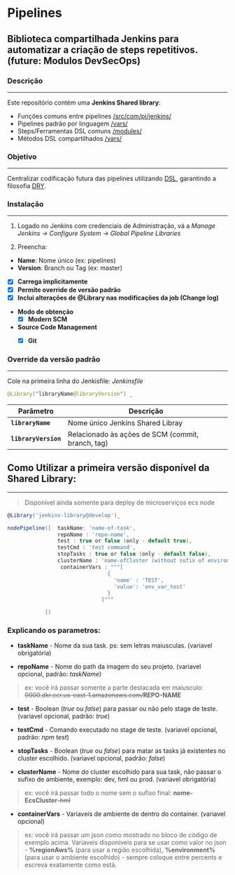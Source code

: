 # Pipelines

## Biblioteca compartilhada Jenkins para automatizar a criação de steps repetitivos. (future: Modulos DevSecOps)

### Descrição
-----
Este repositório contém uma **Jenkins Shared library**:

- Funções comuns entre pipelines [/src/com/pi/jenkins/](/src/com/pi/jenkins)
- Pipelines padrão por linguagem [/vars/](/vars/)
- Steps/Ferramentas DSL comuns [/modules/](/modules/)
- Métodos DSL compartilhados [/vars/](/vars/)

### Objetivo
-----
Centralizar codificação futura das pipelines utilizando [DSL](https://jenkins.io/doc/book/pipeline/shared-libraries/#defining-a-more-structured-dsl), garantindo a filosofia [DRY](https://en.wikipedia.org/wiki/Don%27t_repeat_yourself).


### Instalação
-----
1. Logado no Jenkins com credenciais de Administração, vá a *Manage Jenkins -> Configure System -> Global Pipeline Libraries*

2. Preencha:

  - **Name**: Nome único (ex: pipelines)
  - **Version**: Branch ou Tag (ex: master)
  
  - [x] **Carrega implicitamente**
  - [x] **Permite override de versão padrão**
  - [x] **Inclui alterações de @Library nas modificações da job (Change log)**

  - **Modo de obtenção**
    - [x] **Modern SCM**
  - **Source Code Management**
    - [x] **Git**


### Override da versão padrão
-----

Cole na primeira linha do Jenkisfile:
*Jenkinsfile*
```java
@Library('libraryName@libraryVersion') _
```

| **Parâmetro**             | **Descrição**                                                     |
|-------------------------  |------------------------------------------------------------------ |
| **`libraryName`**         | Nome único Jenkins Shared Libray                                  |
| **`libraryVersion`**      | Relacionado às ações de SCM (commit, branch, tag)                 |

## Como Utilizar a primeira versão disponível da Shared Library:
-------
> Disponível ainda somente para deploy de microserviços ecs node

```groovy
@Library('jenkins-library@develop')_

nodePipeline([  taskName: 'name-of-task', 
                repoName : 'repo-name', 
                test : true or false (only - default true), 
                testCmd : 'test command',
                stopTasks : true or false (only - default false),
                clusterName : 'name-ofCluster (without sufix of environment - hml, prd or dev)',
                 containerVars : """[
                                {
                                  'name' : 'TEST',
                                  'value': 'env_var_test'
                                }
                              ]"""

            ])
```
### Explicando os parametros:

* **taskName** - Nome da sua task. ps: sem letras maiusculas. (variavel obrigatória)

* **repoName** - Nome do path da imagem do seu projeto. (variavel opcional, padrão: *taskName*)
 > ex: você irá passar somente a parte destacada em maiusculo: <strike>0000.dkr.ecr.us-east-1.amazonaws.com/</strike>**REPO-NAME**

 * **test** - Boolean (*true* ou *false*) para passar ou não pelo stage de teste. (variavel opcional, padrão: *true*)

 * **testCmd** - Comando executado no stage de teste. (variavel opcional, padrão: *npm test*)

 * **stopTasks** - Boolean (*true* ou *false*) para matar as tasks já existentes no cluster escolhido. (variavel opcional, padrão: *false*)

 * **clusterName** - Nome do cluster escolhido para sua task, não passar o sufixo de ambiente, exemplo: dev, hml ou prod. (variavel obrigatória)

> ex: você irá passar todo o nome sem o sufixo final: **nome-EcsCluster**<strike>-hml</strike>

 * **containerVars** - Variaveis de ambiente de dentro do container. (variavel opcional) 

> ex: você irá passar um json como mostrado no bloco de código de exemplo acima.
> Variaveis disponiveis para se usar como valor no json - **%regionAws%** (para usar a região escolhida), **%environment%** (para usar o ambiente escolhido) - sempre coloque entre percents e escreva exatamente como está.